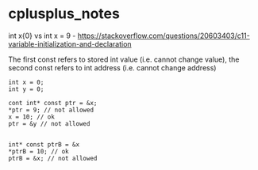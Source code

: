 # cplusplus_notes

int x{0} vs int x = 9 - https://stackoverflow.com/questions/20603403/c11-variable-initialization-and-declaration



The first const refers to stored int value (i.e. cannot change value), the second const refers to int address (i.e. cannot change address)
```
int x = 0;
int y = 0;

cont int* const ptr = &x;
*ptr = 9; // not allowed
x = 10; // ok
ptr = &y // not allowed


int* const ptrB = &x
*ptrB = 10; // ok
ptrB = &x; // not allowed

```
